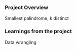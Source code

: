 ### Project Overview

 Smallest palindrome, k distinct


### Learnings from the project

 Data wrangling


